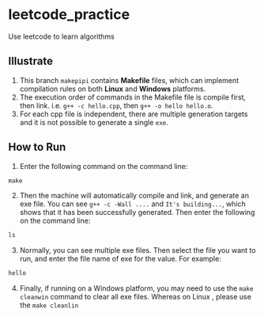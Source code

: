 # leetcode_practice
Use leetcode to learn algorithms

## Illustrate
1. This branch `makepipi` contains **Makefile** files, which can implement compilation rules on both **Linux** and **Windows** platforms.
2. The execution order of commands in the Makefile file is compile first, then link. i.e.  `g++ -c hello.cpp`, then `g++ -o hello hello.o`. 
3. For each cpp file is independent, there are multiple generation targets and it is not possible to generate a single `exe`.


## How to Run
1. Enter the following command on the command line:
```makefile
make
```
2. Then the machine will automatically compile and link, and generate an exe file. You can see `g++ -c -Wall ....` and `It's building...`, which shows that it has been successfully generated. Then enter the following on the command line:
```makefile
ls
```
3. Normally, you can see multiple exe files. Then select the file you want to run, and enter the file name of exe for the value. For example:
```makefile
hello
```
4. Finally, if running on a Windows platform, you may need to use the `make cleanwin` command to clear all exe files. Whereas on Linux , please use the `make cleanlin`
